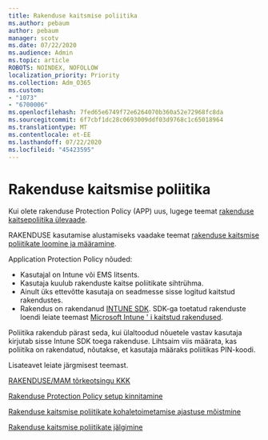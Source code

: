 ```yaml
---
title: Rakenduse kaitsmise poliitika
ms.author: pebaum
author: pebaum
manager: scotv
ms.date: 07/22/2020
ms.audience: Admin
ms.topic: article
ROBOTS: NOINDEX, NOFOLLOW
localization_priority: Priority
ms.collection: Adm_O365
ms.custom:
- "1073"
- "6700006"
ms.openlocfilehash: 7fed65e6749f72e6264070b360a52e72968fc8da
ms.sourcegitcommit: 6f7cbf1dc28c0693009ddf03d9768c1c65018964
ms.translationtype: MT
ms.contentlocale: et-EE
ms.lasthandoff: 07/22/2020
ms.locfileid: "45423595"
---
```

# <a name="application-protection-policy"></a>Rakenduse kaitsmise poliitika

Kui olete rakenduse Protection Policy (APP) uus, lugege teemat [rakenduse kaitsepoliitika ülevaade](https://docs.microsoft.com/intune/apps/app-protection-policy).

RAKENDUSE kasutamise alustamiseks vaadake teemat [rakenduse kaitsmise poliitikate loomine ja määramine](https://docs.microsoft.com/intune/app-protection-policies).

Application Protection Policy nõuded:

- Kasutajal on Intune või EMS litsents.
- Kasutaja kuulub rakenduste kaitse poliitikate sihtrühma.
- Ainult üks ettevõtte kasutaja on seadmesse sisse logitud kaitstud rakendustes.
- Rakendus on rakendanud [INTUNE SDK](https://docs.microsoft.com/intune/app-sdk-get-started). SDK-ga toetatud rakenduste loendi leiate teemast [Microsoft Intune ' i kaitstud rakendused](https://docs.microsoft.com/intune/apps-supported-intune-apps).

Poliitika rakendub pärast seda, kui ülaltoodud nõuetele vastav kasutaja kirjutab sisse Intune SDK toega rakenduse. Lihtsaim viis määrata, kas poliitika on rakendatud, nõutakse, et kasutaja määraks poliitikas PIN-koodi. 

Lisateavet leiate järgmisest teemast.

[RAKENDUSE/MAM tõrkeotsingu KKK](https://docs.microsoft.com/intune/apps/troubleshoot-mam)  

[Rakenduse Protection Policy setup kinnitamine](https://docs.microsoft.com/intune/app-protection-policies-validate)

[Rakenduse kaitsmise poliitikate kohaletoimetamise ajastuse mõistmine](https://docs.microsoft.com/intune/app-protection-policy-delivery)  

[Rakenduse kaitsmise poliitikate jälgimine](https://docs.microsoft.com/intune/app-protection-policies-monitor)